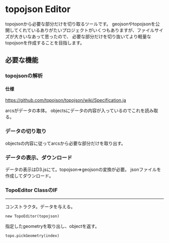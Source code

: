 topojson Editor
====

topojsonから必要な部分だけを切り取るツールです。
geojsonやtopojsonを公開してくれているありがたいプロジェクトがいくつもありますが、ファイルサイズが大きいなあって思ったので、
必要な部分だけを切り抜いてより軽量なtopojsonを作成することを目指します。

必要な機能
----

### topojsonの解析

#### 仕様

https://github.com/topojson/topojson/wiki/Specification.ja

arcsがデータの本体。
objectsにデータの内容が入っているのでこれを読み取る。

### データの切り取り

objectsの内容に従ってarcsから必要な部分だけを取り出す。

### データの表示、ダウンロード

データの表示はD3.jsにて。topojson=>geojsonの変換が必要。
jsonファイルを作成してダウンロード。

### TopoEditor ClassのIF
----

コンストラクタ。データを与える。

    new TopoEditor(topojson)

指定したgeometryを取り出し、objectを返す。

    topo.pickGeometry(index)



